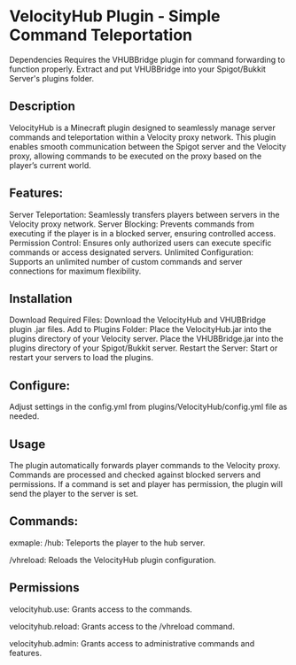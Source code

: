 # VelocityHub Plugin - Simple Command Teleportation
Dependencies
Requires the VHUBBridge plugin for command forwarding to function properly.
Extract and put VHUBBridge into your Spigot/Bukkit Server's plugins folder.

## Description
VelocityHub is a Minecraft plugin designed to seamlessly manage server commands and teleportation within a Velocity proxy network. This plugin enables smooth communication between the Spigot server and the Velocity proxy, allowing commands to be executed on the proxy based on the player’s current world.

## Features:
Server Teleportation: Seamlessly transfers players between servers in the Velocity proxy network.
Server Blocking: Prevents commands from executing if the player is in a blocked server, ensuring controlled access.
Permission Control: Ensures only authorized users can execute specific commands or access designated servers.
Unlimited Configuration: Supports an unlimited number of custom commands and server connections for maximum flexibility.

## Installation
Download Required Files:
Download the VelocityHub and VHUBBridge plugin .jar files.
Add to Plugins Folder:
Place the VelocityHub.jar into the plugins directory of your Velocity server.
Place the VHUBBridge.jar into the plugins directory of your Spigot/Bukkit server.
Restart the Server:
Start or restart your servers to load the plugins.

## Configure:
Adjust settings in the config.yml from plugins/VelocityHub/config.yml file as needed.

## Usage
The plugin automatically forwards player commands to the Velocity proxy.
Commands are processed and checked against blocked servers and permissions.
If a command is set and player has permission, the plugin will send the player to the server is set.

## Commands:
exmaple: /hub: Teleports the player to the hub server.

/vhreload: Reloads the VelocityHub plugin configuration.

## Permissions
velocityhub.use: Grants access to the commands.

velocityhub.reload: Grants access to the /vhreload command.

velocityhub.admin: Grants access to administrative commands and features.
